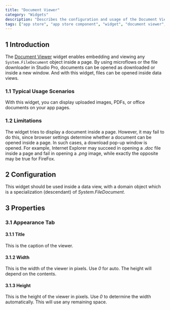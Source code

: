 ```yaml
---
title: "Document Viewer"
category: "Widgets"
description: "Describes the configuration and usage of the Document Viewer widget, which is available in the Mendix App Store."
tags: ["app store", "app store component", "widget", "document viewer", "platform support"]
---
```


## 1 Introduction

The [Document Viewer](https://appstore.home.mendix.com/link/app/12/) widget enables embedding and viewing any `System.FileDocument` object inside a page. By using microflows or the file downloader in Studio Pro, documents can be opened as downloaded or inside a new window. And with this widget, files can be opened inside data views.

### 1.1 Typical Usage Scenarios

With this widget, you can display uploaded images, PDFs, or office documents on your app pages.

### 1.2 Limitations

The widget tries to display a document inside a page. However, it may fail to do this, since browser settings determine whether a document can be opened inside a page. In such cases, a download pop-up window is opened. For example, Internet Explorer may succeed in opening a *.doc* file inside a page and fail in opening a *.png* image, while exactly the opposite may be true for FireFox.

## 2 Configuration

This widget should be used inside a data view, with a domain object which is a specialization (descendant) of *System.FileDocument*.

## 3 Properties

### 3.1 Appearance Tab

#### 3.1.1 Title

This is the caption of the viewer.

#### 3.1.2 Width

This is the width of the viewer in pixels. Use *0* for auto. The height will depend on the contents.

#### 3.1.3 Height

This is the height of the viewer in pixels. Use *0* to determine the width automatically. This will use any remaining space.
